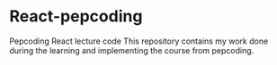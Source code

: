 # React-pepcoding
Pepcoding React lecture code 
This repository contains my work done during the learning and implementing the course from pepcoding.

